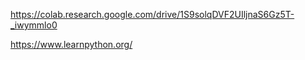 https://colab.research.google.com/drive/1S9solqDVF2UIljnaS6Gz5T-_iwymmlo0


https://www.learnpython.org/


